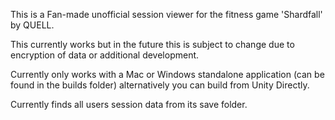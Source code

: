 This is a Fan-made unofficial session viewer for the fitness game 'Shardfall' by QUELL.

This currently works but in the future this is subject to change due to encryption of data or additional development.

Currently only works with a Mac or Windows standalone application (can be found in the builds folder) alternatively you can build from Unity Directly.

Currently finds all users session data from its save folder.
